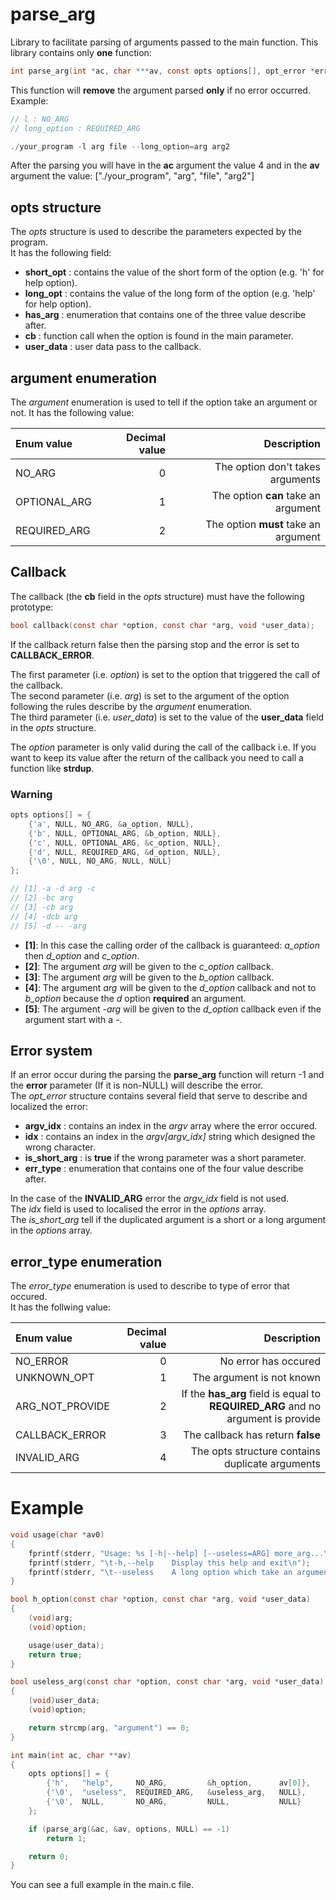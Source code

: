 parse_arg
=========

Library to facilitate parsing of arguments passed to the main function.
This library contains only **one** function:

```c
int parse_arg(int *ac, char ***av, const opts options[], opt_error *error);
```

This function will **remove** the argument parsed **only** if no error occurred.
Example:

```c
// l : NO_ARG
// long_option : REQUIRED_ARG

./your_program -l arg file --long_option=arg arg2
```

After the parsing you will have in the **ac** argument the value 4 and in the **av** argument the value: ["./your_program", "arg", "file", "arg2"]

opts structure
--------------

The *opts* structure is used to describe the parameters expected by the program.<br>
It has the following field:

- **short_opt** : contains the value of the short form of the option (e.g. 'h' for help option).
- **long_opt** : contains the value of the long form of the option (e.g. 'help' for help option).
- **has_arg** : enumeration that contains one of the three value describe after.
- **cb** : function call when the option is found in the main parameter.
- **user_data** : user data pass to the callback.

argument enumeration
--------------------

The *argument* enumeration is used to tell if the option take an argument or not.
It has the following value:

| Enum value   | Decimal value |                         Description  |
| :----------- | -------------:| -----------------------------------: |
| NO_ARG       |             0 | The option don't takes arguments     |
| OPTIONAL_ARG |             1 | The option **can** take an argument  |
| REQUIRED_ARG |             2 | The option **must** take an argument |

Callback
--------

The callback (the **cb** field in the *opts* structure) must have the following prototype:

```c
bool callback(const char *option, const char *arg, void *user_data);
```

If the callback return false then the parsing stop and the error is set to **CALLBACK_ERROR**.

The first parameter (i.e. *option*) is set to the option that triggered the call of the callback.<br>
The second parameter (i.e. *arg*) is set to the argument of the option following the rules describe by the *argument* enumeration.<br>
The third parameter (i.e. *user_data*) is set to the value of the **user_data** field in the *opts* structure.<br>

The *option* parameter is only valid during the call of the callback i.e. If you want to keep its value after the return of the callback you need to call a function like **strdup**.

### Warning ###

```c
opts options[] = {
    {'a', NULL, NO_ARG, &a_option, NULL},
    {'b', NULL, OPTIONAL_ARG, &b_option, NULL},
    {'c', NULL, OPTIONAL_ARG, &c_option, NULL},
    {'d', NULL, REQUIRED_ARG, &d_option, NULL},
    {'\0', NULL, NO_ARG, NULL, NULL}
};

// [1] -a -d arg -c
// [2] -bc arg
// [3] -cb arg
// [4] -dcb arg
// [5] -d -- -arg
```

- **[1]**: In this case the calling order of the callback is guaranteed: *a_option* then *d_option* and *c_option*.
- **[2]**: The argument *arg* will be given to the *c_option* callback.
- **[3]**: The argument *arg* will be given to the *b_option* callback.
- **[4]**: The argument *arg* will be given to the *d_option* callback and not to *b_option* because the *d* option **required** an argument.
- **[5]**: The argument *-arg* will be given to the *d_option* callback even if the argument start with a *-*.

Error system
------------

If an error occur during the parsing the **parse_arg** function will return -1 and the **error** parameter (If it is non-NULL) will describe the error.<br>
The *opt_error* structure contains several field that serve to describe and localized the error:

- **argv_idx** : contains an index in the *argv* array where the error occured.
- **idx** : contains an index in the *argv[argv_idx]* string which designed the wrong character.
- **is_short_arg** : is **true** if the wrong parameter was a short parameter.
- **err_type** : enumeration that contains one of the four value describe after.

In the case of the **INVALID_ARG** error the *argv_idx* field is not used.<br>
The *idx* field is used to localised the error in the *options* array.<br>
The *is_short_arg* tell if the duplicated argument is a short or a long argument in the *options* array.

error_type enumeration
----------------------

The *error_type* enumeration is used to describe to type of error that occured.<br>
It has the follwing value:

| Enum value      | Decimal value |                                                                Description       |
| :-------------- | -------------:| -------------------------------------------------------------------------------: |
| NO_ERROR        |             0 | No error has occured                                                             |
| UNKNOWN_OPT     |             1 | The argument is not known                                                        |
| ARG_NOT_PROVIDE |             2 | If the **has_arg** field is equal to **REQUIRED_ARG** and no argument is provide |
| CALLBACK_ERROR  |             3 | The callback has return **false**                                                |
| INVALID_ARG     |             4 | The opts structure contains duplicate arguments                                  |

Example
=======

```c
void usage(char *av0)
{
    fprintf(stderr, "Usage: %s [-h|--help] [--useless=ARG] more_arg...\n", av0);
    fprintf(stderr, "\t-h,--help    Display this help and exit\n");
    fprintf(stderr, "\t--useless    A long option which take an argument");
}

bool h_option(const char *option, const char *arg, void *user_data)
{
    (void)arg;
    (void)option;

    usage(user_data);
    return true;
}

bool useless_arg(const char *option, const char *arg, void *user_data)
{
    (void)user_data;
    (void)option;

    return strcmp(arg, "argument") == 0;
}

int main(int ac, char **av)
{
    opts options[] = {
        {'h',   "help",     NO_ARG,         &h_option,      av[0]},
        {'\0',  "useless",  REQUIRED_ARG,   &useless_arg,   NULL},
        {'\0',  NULL,       NO_ARG,         NULL,           NULL}
    };

    if (parse_arg(&ac, &av, options, NULL) == -1)
        return 1;

    return 0;
}
```

You can see a full example in the main.c file.
